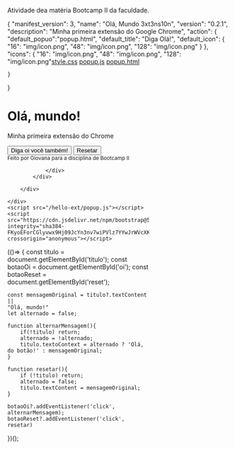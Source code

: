 Atividade dea matéria Bootcamp II da faculdade. 

{
    "manifest_version": 3,
    "name": "Olá, Mundo 3xt3ns10n",
    "version": "0.2.1",
    "description": "Minha primeira extensão do Google Chrome",
    "action": {
        "default_popuo":"popup.html",
        "default_title": "Diga Olá!", 
        "default_icon": {
            "16": "img/icon.png",
            "48": "img/icon.png",
            "128": "img/icon.png"
        }
    },
    "icons": {
        "16": "img/icon.png",
        "48": "img/icon.png",
        "128": "img/icon.png"[style.css](https://github.com/user-attachments/files/22325295/style.css)
[popup.js](https://github.com/user-attachments/files/22325294/popup.js)
[popup.html](https://github.com/user-attachments/files/22325293/popup.html)

    }
}

<html lang="pt-BR">
<head>
    <meta charset="UTF-8">
    <meta name="viewport" content="width=device-width, initial-scale=1.0">
    <title>Olá</title>
    <!--Bootstrap-->
    <link href="https://cdn.jsdelivr.net/npm/bootstrap@5.3.8/dist/css/bootstrap.min.css" rel="stylesheet" integrity="sha384-sRIl4kxILFvY47J16cr9ZwB07vP4J8+LH7qKQnuqkuIAvNWLzeN8tE5YBujZqJLB" crossorigin="anonymous">
    <!-- CSS próprio -->
    <link rel="stylesheet" href="styele.css">
</head>
<body class="bg-light">
    <div class="container p-3" style="width: 320px">
        <div class="card shadow-sm border-0 rounded-4">
            <div class="card-body">
                <h1 id="titulo" class="h4 fw-bold text-center mb-2">Olá, mundo!</h1>
                <p class="text-muted text-center mb-3">Minha primeira extensão do Chrome</p>
                <div class="d-grid gap-2">
                    <button id="oi" class="btn btn-primary">Diga oi você também!</button>
                    <button id="reset" class="btn btn-outline-secondary">Resetar</button>
                </div>
                <div class="card-footer bg-white">
                    <small class="text-muted">Feito por Giovana para a disciplina de Bootcamp II</small>

                </div>
            </div>
            
        </div>
       
    </div>
    <script src="/hello-ext/popup.js"></script>
    <script src="https://cdn.jsdelivr.net/npm/bootstrap@5.3.8/dist/js/bootstrap.bundle.min.js" integrity="sha384-FKyoEForCGlyvwx9Hj09JcYn3nv7wiPVlz7YYwJrWVcXK/BmnVDxM+D2scQbITxI" crossorigin="anonymous"></script>
</body>
</html>
(()=> {
    const titulo = document.getElementById('titulo');
    const botaoOi = document.getElementById('oi');
    const botaoReset = document.getElementById('reset');

    const mensagemOriginal = titulo?.textContent ||
    "Olá, mundo!"
    let alternado = false;

    function alternarMensagem(){
        if(!titulo) return;
        alternado = !alternado;
        titulo.textoContext = alternado ? 'Olá, do botão!' : mensagemOriginal;
    }

    function resetar(){
        if (!titulo) return;
        alternado = false;
        titulo.textContent = mensagemOriginal;
    }

    botaoOi?.addEventListener('click', alternarMensagem);
    botaoReset?.addEventListener('click', resetar)
    
})();
